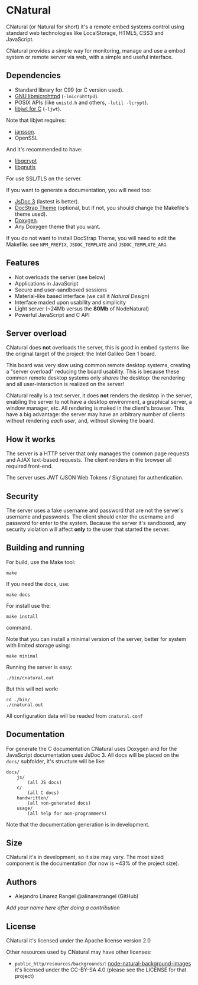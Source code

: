# CNatural #

CNatural (or Natural for short) it's a remote embed systems control using
standard web technologies like LocalStorage, HTML5, CSS3 and JavaScript.

CNatural provides a simple way for monitoring, manage and use a embed
system or remote server via web, with a simple and useful interface.

## Dependencies ##

* Standard library for C99 (or C version used).
* [GNU libmicrohttpd](https://www.gnu.org/software/libmicrohttpd/) (`-lmicrohttpd`).
* POSIX APIs (like `unistd.h` and others, `-lutil -lcrypt`).
* [libjwt for C](https://github.com/benmcollins/libjwt) (`-ljwt`).

Note that libjwt requires:

* [jansson](https://github.com/akheron/jansson).
* OpenSSL

And it's recommended to have:

* [libgcrypt](https://www.gnupg.org/documentation/manuals/gcrypt/)
* [libgnutls](http://www.gnutls.org/)

For use SSL/TLS on the server.

If you want to generate a documentation, you will need too:

* [JsDoc 3](http://usejsdoc.org) (lastest is better).
* [DocStrap Theme](http://docstrap.github.io/docstrap/) (optional, but if not,
you should change the Makefile's theme used).
* [Doxygen](http://www.stack.nl/~dimitri/doxygen/).
* Any Doxygen theme that you want.

If you do not want to install DocStrap Theme, you will need to edit the
Makefile: see `NPM_PREFIX`, `JSDOC_TEMPLATE` and `JSDOC_TEMPLATE_ARG`.

## Features ##

* Not overloads the server (see below)
* Applications in JavaScript
* Secure and user-sandboxed sessions
* Material-like based interface (we call it *Natural Design*)
* Interface maded upon usability and simplicity
* Light server (~24Mb versus the **80Mb** of NodeNatural)
* Powerful JavaScript and C API

## Server overload ##

CNatural does **not** overloads the server, this is good in embed systems
like the original target of the project: the Intel Galileo Gen 1 board.

This board was very slow using common remote desktop systems, creating a
"server overload" reducing the board usability. This is because these
common remote desktop systems only *shares* the desktop: the rendering
and all user-interaction is realized on the server!

CNatural really is a text server, it does **not** renders the desktop
in the server, enabling the server to not have a desktop environment,
a graphical server, a window manager, etc. All rendering is maked in
the client's browser. This have a big advantage: the server may have
an arbitrary number of clients without rendering *each user*, and,
without slowing the board.

## How it works ##

The server is a HTTP server that only manages the common page requests
and AJAX text-based requests. The client renders in the browser all required
front-end.

The server uses JWT (JSON Web Tokens / Signature) for authentication.

## Security ##

The server uses a fake username and password that are not the server's
username and passwords. The client should enter the username and password
for enter to the system. Because the server it's sandboxed, any security
violation will affect **only** to the user that started the server.

## Building and running ##

For build, use the Make tool:

	make

If you need the docs, use:

	make docs

For install use the:

	make install

command.

Note that you can install a minimal version of the server, better for system
with limited storage using:

	make minimal

Running the server is easy:

	./bin/cnatural.out

But this will not work:

	cd ./bin/
	./cnatural.out

All configuration data will be readed from `cnatural.conf`

## Documentation ##

For generate the C documentation CNatural uses Doxygen and for the JavaScript
documentation uses JsDoc 3. All docs will be placed on the `docs/` subfolder,
it's structure will be like:

```
docs/
	js/
		(all JS docs)
	c/
		(all C docs)
	handwritten/
		(all non-generated docs)
	usage/
		(all help for non-programmers)
```

Note that the documentation generation is in development.

## Size ##

CNatural it's in development, so it size may vary. The most sized component
is the documentation (for now is ~43% of the project size).

## Authors ##

* Alejandro Linarez Rangel @alinarezrangel (GitHub)

*Add your name here after doing a contribution*

## License ##

CNatural it's licensed under the Apache license version 2.0

Other resources used by CNatural may have other licenses:

* `public_http/resources/backgrounds/`:
[node-natural-background-images][naturalbkg] it's licensed under the
CC-BY-SA 4.0 (please see the LICENSE for that project)


[naturalbkg]: https://github.com/alinarezrangel/node-natural-background-images

